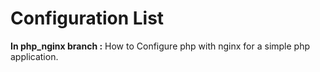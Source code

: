 # Configuration List

**In php_nginx branch :** How to Configure php with nginx for a simple php application.
